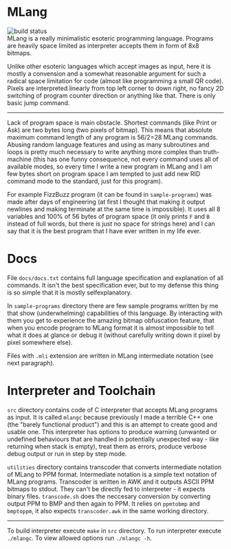 # MLang
![build status](https://github.com/TheNeverMan/mlang/actions/workflows/c-cpp.yml/badge.svg)  
MLang is a really minimalistic esoteric programming language. Programs are heavily space limited as interpreter accepts them in form of 8x8 bitmaps.

Unlike other esoteric languages which accept images as input, here it is mostly a convension and a somewhat reasonable argument for such a radical space limitation for code (almost like programming a small QR code). Pixels are interpreted linearly from top left corner to down right, no fancy 2D switching of program counter direction or anything like that. There is only basic jump command.

 ---
Lack of program space is main obstacle. Shortest commands (like Print or Ask) are two bytes long (two pixels of bitmap).
This means that absolute maximum command length of any program is 56/2=28 MLang commands.
Abusing random language features and using as many subroutines and loops is pretty much necessary to write anything more complex than truth-machine (this has one funny consequence, not every command uses all of available modes, so every time I write a new program in MLang and I am few bytes short on program space I am tempted to just add new RID command mode to the standard, just for this program).

For example FizzBuzz program (it can be found in `sample-programs`) was made after days of engineering (at first I thought that making it output newlines and making terminate at the same time is impossible).
It uses all 8 variables and 100% of 56 bytes of program space (it only prints `F` and `B` instead of full words, but there is just no space for strings here) and I can say that it is the best program that I have ever written in my life ever.
# Docs
File `docs/docs.txt` contains full language specification and explanation of all commands. It isn't the best specification ever, but to my defense this thing is so simple that it is mostly selfexplanatory.

In `sample-programs` directory there are few sample programs written by me that show (underwhelming) capabilities of this language. By interacting with them you get to experience the amazing bitmap obfuscation feature, that when you encode program to MLang format it is almost impossible to tell what it does at glance or debug it (without carefully writing down it pixel by pixel somewhere else).

Files with `.mli` extension are written in MLang intermediate notation (see next paragraph).

# Interpreter and Toolchain
`src` directory contains code of C interpreter that accepts MLang programs as input. It is called `mlangc` because previously I made a terrible C++ one (the "barely functional product") and this is an attempt to create good and usable one. This interpreter has options to produce warning (unwanted or undefined behaviours that are handled in potentially unexpected way - like returning when stack is empty), treat them as errors, produce verbose debug output or run in step by step mode.

`utilities` directory contains transcoder that converts intermediate notation of MLang to PPM format. Intermediate notation is a simple text notation of MLang programs. Transcoder is written in AWK and it outputs ASCII PPM bitmaps to stdout. They can't be directly fed to interpreter - it expects binary files. `transcode.sh` does the neccesary conversion by converting output PPM to BMP and then again to PPM. It relies on `ppmtobmp` and `bmptoppm`, it also expects `transcoder.awk` in the same working directory.

---
To build interpreter execute `make` in `src` directory. To run interpreter execute `./mlangc`. To view allowed options run `./mlangc -h`.
